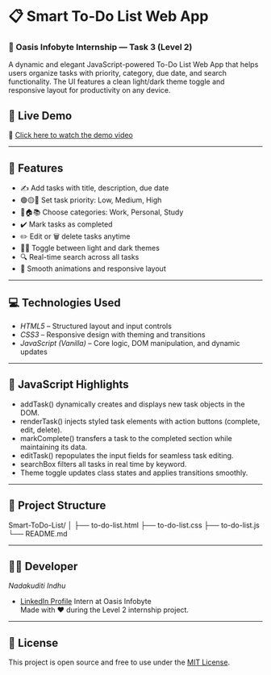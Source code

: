 # 📋 Smart To-Do List Web App

### 🔖 Oasis Infobyte Internship — Task 3 (Level 2)

A dynamic and elegant JavaScript-powered To-Do List Web App that helps users organize tasks with priority, category, due date, and search functionality. The UI features a clean light/dark theme toggle and responsive layout for productivity on any device.

## 🚀 Live Demo

🎥 [Click here to watch the demo video](https://drive.google.com/file/d/170n4uZSWziTqGJ7vSFVtPgMXezaPCzAa/view?usp=drivesdk)

---

## 🧩 Features

- ✍️ Add tasks with title, description, due date
- 🟢🟡🔴 Set task priority: Low, Medium, High
- 💼🏠📚 Choose categories: Work, Personal, Study
- ✔️ Mark tasks as completed
- ✏️ Edit or 🗑️ delete tasks anytime
- 🌙🌓 Toggle between light and dark themes
- 🔍 Real-time search across all tasks
- 🎯 Smooth animations and responsive layout

---

## 💻 Technologies Used

- *HTML5* – Structured layout and input controls
- *CSS3* – Responsive design with theming and transitions
- *JavaScript (Vanilla)* – Core logic, DOM manipulation, and dynamic updates

---

## 🧠 JavaScript Highlights

- addTask() dynamically creates and displays new task objects in the DOM.
- renderTask() injects styled task elements with action buttons (complete, edit, delete).
- markComplete() transfers a task to the completed section while maintaining its data.
- editTask() repopulates the input fields for seamless task editing.
- searchBox filters all tasks in real time by keyword.
- Theme toggle updates class states and applies transitions smoothly.

---

## 📁 Project Structure

Smart-ToDo-List/ │
 ├── to-do-list.html
 ├── to-do-list.css 
 ├── to-do-list.js 
 └── README.md

---


## 🙋‍♀️ Developer

*Nadakuditi Indhu*  
- [LinkedIn Profile](https://www.linkedin.com/in/nadakuditi-indhu-6ab82029a/)
Intern at Oasis Infobyte  
Made with ❤️ during the Level 2 internship project.

---
## 📜 License

This project is open source and free to use under the [MIT License](LICENSE).